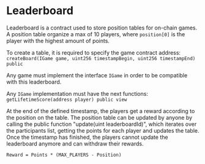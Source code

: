 # Leaderboard
Leaderboard is a contract used to store position tables for on-chain games. 
A position table organize a max of 10 players, where `position[0]` is the player with the highest amount of points. 

To create a table, it is required to specify the game contract address:
`createBoard(IGame game, uint256 timestampBegin, uint256 timestampEnd) public`

Any game must implement the interface `IGame` in order to be compatible with this leaderboard. 


Any `IGame` implementation must have the next functions:
`getLifetimeScore(address player) public view`

At the end of the defined timestamp, the players get a reward according to the position on the table.
The position table can be updated by anyone by calling the public function "update(uint leaderboardId)", 
which iterates over the participants list, getting the points for each player and updates the table.
Once the timestamp has finished, the players cannot update the leaderboard anymore and can withdraw their rewards.

`Reward = Points * (MAX_PLAYERS - Position)`

